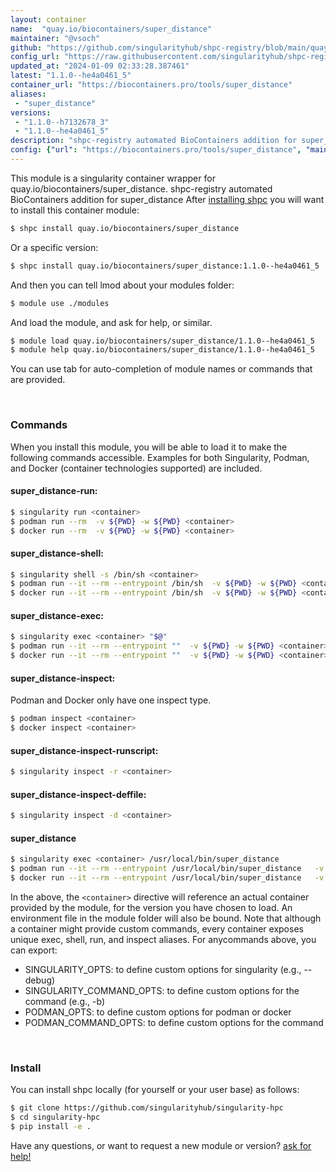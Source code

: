 ```yaml
---
layout: container
name:  "quay.io/biocontainers/super_distance"
maintainer: "@vsoch"
github: "https://github.com/singularityhub/shpc-registry/blob/main/quay.io/biocontainers/super_distance/container.yaml"
config_url: "https://raw.githubusercontent.com/singularityhub/shpc-registry/main/quay.io/biocontainers/super_distance/container.yaml"
updated_at: "2024-01-09 02:33:28.387461"
latest: "1.1.0--he4a0461_5"
container_url: "https://biocontainers.pro/tools/super_distance"
aliases:
 - "super_distance"
versions:
 - "1.1.0--h7132678_3"
 - "1.1.0--he4a0461_5"
description: "shpc-registry automated BioContainers addition for super_distance"
config: {"url": "https://biocontainers.pro/tools/super_distance", "maintainer": "@vsoch", "description": "shpc-registry automated BioContainers addition for super_distance", "latest": {"1.1.0--he4a0461_5": "sha256:e9542359f8387e8ef66f10f555355d76d783b4048d7d993463dd73c9ba3335b2"}, "tags": {"1.1.0--h7132678_3": "sha256:a61f7dba5e92d4f0fb0cfaf9ad819817f6a07ef6f8237a832ff96b522d7c3ff6", "1.1.0--he4a0461_5": "sha256:e9542359f8387e8ef66f10f555355d76d783b4048d7d993463dd73c9ba3335b2"}, "docker": "quay.io/biocontainers/super_distance", "aliases": {"super_distance": "/usr/local/bin/super_distance"}}
---
```


This module is a singularity container wrapper for quay.io/biocontainers/super_distance.
shpc-registry automated BioContainers addition for super_distance
After [installing shpc](#install) you will want to install this container module:


```bash
$ shpc install quay.io/biocontainers/super_distance
```

Or a specific version:

```bash
$ shpc install quay.io/biocontainers/super_distance:1.1.0--he4a0461_5
```

And then you can tell lmod about your modules folder:

```bash
$ module use ./modules
```

And load the module, and ask for help, or similar.

```bash
$ module load quay.io/biocontainers/super_distance/1.1.0--he4a0461_5
$ module help quay.io/biocontainers/super_distance/1.1.0--he4a0461_5
```

You can use tab for auto-completion of module names or commands that are provided.

<br>

### Commands

When you install this module, you will be able to load it to make the following commands accessible.
Examples for both Singularity, Podman, and Docker (container technologies supported) are included.

#### super_distance-run:

```bash
$ singularity run <container>
$ podman run --rm  -v ${PWD} -w ${PWD} <container>
$ docker run --rm  -v ${PWD} -w ${PWD} <container>
```

#### super_distance-shell:

```bash
$ singularity shell -s /bin/sh <container>
$ podman run --it --rm --entrypoint /bin/sh  -v ${PWD} -w ${PWD} <container>
$ docker run --it --rm --entrypoint /bin/sh  -v ${PWD} -w ${PWD} <container>
```

#### super_distance-exec:

```bash
$ singularity exec <container> "$@"
$ podman run --it --rm --entrypoint ""  -v ${PWD} -w ${PWD} <container> "$@"
$ docker run --it --rm --entrypoint ""  -v ${PWD} -w ${PWD} <container> "$@"
```

#### super_distance-inspect:

Podman and Docker only have one inspect type.

```bash
$ podman inspect <container>
$ docker inspect <container>
```

#### super_distance-inspect-runscript:

```bash
$ singularity inspect -r <container>
```

#### super_distance-inspect-deffile:

```bash
$ singularity inspect -d <container>
```


#### super_distance

```bash
$ singularity exec <container> /usr/local/bin/super_distance
$ podman run --it --rm --entrypoint /usr/local/bin/super_distance   -v ${PWD} -w ${PWD} <container> -c " $@"
$ docker run --it --rm --entrypoint /usr/local/bin/super_distance   -v ${PWD} -w ${PWD} <container> -c " $@"
```



In the above, the `<container>` directive will reference an actual container provided
by the module, for the version you have chosen to load. An environment file in the
module folder will also be bound. Note that although a container
might provide custom commands, every container exposes unique exec, shell, run, and
inspect aliases. For anycommands above, you can export:

 - SINGULARITY_OPTS: to define custom options for singularity (e.g., --debug)
 - SINGULARITY_COMMAND_OPTS: to define custom options for the command (e.g., -b)
 - PODMAN_OPTS: to define custom options for podman or docker
 - PODMAN_COMMAND_OPTS: to define custom options for the command

<br>

### Install

You can install shpc locally (for yourself or your user base) as follows:

```bash
$ git clone https://github.com/singularityhub/singularity-hpc
$ cd singularity-hpc
$ pip install -e .
```

Have any questions, or want to request a new module or version? [ask for help!](https://github.com/singularityhub/singularity-hpc/issues)